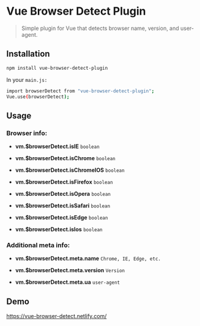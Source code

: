 # Vue Browser Detect Plugin

> Simple plugin for Vue that detects browser name, version, and user-agent.

## Installation

```bash
npm install vue-browser-detect-plugin
```

In your `main.js:`

```bash
import browserDetect from "vue-browser-detect-plugin";
Vue.use(browserDetect);
```

## Usage

### Browser info:

- **vm.\$browserDetect.isIE** `boolean`

- **vm.\$browserDetect.isChrome** `boolean`

- **vm.\$browserDetect.isChromeIOS** `boolean`

- **vm.\$browserDetect.isFirefox** `boolean`

- **vm.\$browserDetect.isOpera** `boolean`

- **vm.\$browserDetect.isSafari** `boolean`

- **vm.\$browserDetect.isEdge** `boolean`

- **vm.\$browserDetect.isIos** `boolean`

### Additional meta info:

- **vm.\$browserDetect.meta.name** `Chrome, IE, Edge, etc.`

- **vm.\$browserDetect.meta.version** `Version`

- **vm.\$browserDetect.meta.ua** `user-agent`

## Demo

https://vue-browser-detect.netlify.com/
